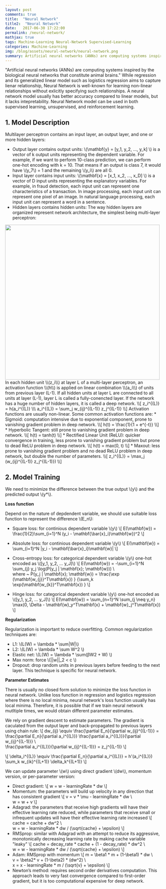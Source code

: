 ```yaml
---
layout: post
comments: true
title:  "Neural Network"
title2:  "Neural Network"
date:   2017-06-30 17:22:00
permalink: /neural-network/
mathjax: true
tags: Machine-Learning Neural-Network Supervised-Learning
categories: Machine-Learning
img: /blog/assets/neural-network/neural-network.png
summary: Artificial neural networks (ANNs) are computing systems inspired by the biological neural networks that constitute animal brains...
---
```



"Artificial neural networks (ANNs) are computing systems inspired by the biological neural networks that constitute animal brains." While regression and its generalized linear model such as logistics regression aims to capture lienar relationship, Neural Network is well-known for learning non-linear relationships without exlicitly specifying such relationships. A neural network model usually has better accuracy compared to linear models, but it lacks intepretability. Neural Network model can be used in both supervised learning, unsupervised, and reinforcement learning.

## 1. Model Description
Multilayer perceptron contains an input layer, an output layer, and one or more hidden layers:
* Output layer contains output units: \\(\mathbf{y} = [y_1, y_2, ..., y_k] \\) is a vector of k output units representing the dependent variable. For example, if we want to perform 10-class prediction, we can perform one-hot encoding with k = 10. That means if an output is class 7, it would have \\(y_7\\) = 1 and the remaining \\(y_i\\) are all 0.
* Input layer contains input units: \\(\mathbf{x} = [x_1, x_2, ..., x_D] \\) is a vector of D input units representing the explanatory variables. For example, in fraud detection, each input unit can represent one characteristics of a transaction. In image processing, each input unit can represent one pixel of an image. In natural language processing, each input unit can represent a word in a sentence.
* Hidden layers contains hidden units: The way hidden layers are organized represent network architecture, the simplest being multi-layer perceptron:
<div class="imgcap">
<div >
    <img src="/blog/assets/neural-network/mlp.jpg" width = "500">
</div>
</div>
In each hidden unit \\(z_i\\) at layer L of a multi-layer perceptron, an activation function \\(h\\) is applied on linear combination \\(a_i\\) of units from previous layer (L-1). If all hidden units at layer L are connected to all units at layer (L-1), layer L is called a fully-conencted layer. If the network has a huge number of hidden layers, it is called a deep network.
\\[
z_i^{(L)} = h(a_i^{(L)} \\\
a_i^{(L)} = \sum_j w_{ij}^{(L-1)} z_j^{(L-1)}
\\]
Activation functions are usually non-linear. Some common activation functions are:
  * Sigmoid: computation intensive due to exponential component, prone to vanishing gradient problem in deep network.
  \\[
h(t) = \frac{1}{1 + e^{-t}}
\\]
  * Hyperbolic Tangent: still prone to vanishing gradient problem in deep network.
\\[
h(t) = tanh(t)
\\]
  * Rectified Linear Unit (ReLU): quicker convergence in training, less prone to vanishing gradient problem but prone to dead ReLU problem in deep network.
\\[
h(t) = max(0, t)
\\]
  * Maxout: less prone to vanishing gradient problem and no dead ReLU problem in deep network, but double the number of parameters.
\\[
z_i^{(L)} = \max_j (w_{ij}^{(L-1)} z_j^{(L-1)})
\\]
  
## 2. Model Training
We need to minimize the difference between the true output \\(y\\) and the predicted output \\(y*\\).

__Loss function__

Depend on the nature of depdendent variable, we should use suitable loss function to represent the difference \\(E_n\\):
* Square loss: for continious dependent variable \\(y\\)
\\[
E(\mathbf{w}) = \frac{1}{2}\sum_{i=1}^N (y\_i - \mathbf{\bar{x}\_i}\mathbf{w})^2
\\]

* Absolute loss: for continious dependent variable \\(y\\)
\\[
E(\mathbf{w}) = \sum_{i=1}^N \|y\_i - \mathbf{\bar{x}\_i}\mathbf{w}\|
\\]

* Cross-entropy loss: for categorical dependent variable \\(y\\) one-hot encoded as \\([y_1, y_2, ... y_J]\\)
\\[
E(\mathbf{w}) = -\sum_{i=1}^N \sum\_{j} y_j \log(P(y_j \| \mathbf{x}; \mathbf{w})) \\\
where ~ P(y_j \| \mathbf{x}; \mathbf{w}) = \frac{\exp (\mathbf{w\_{j}}^T\mathbf{x}) } {\sum_k \exp(\mathbf{w\_{k}}^T\mathbf{x}) }
\\]

* Hinge loss: for categorical dependent variable \\(y\\) one-hot encoded as \\([y_1, y_2, ... y_J]\\)
\\[
E(\mathbf{w}) = \sum_{n=1}^N \sum\_{j \neq y_n} \max(0, \Delta - \mathbf{w}\_y^T\mathbf{x} + \mathbf{w}\_j^T\mathbf{x})
\\]

__Regularization__

Regularization is important to reduce overfitting. Common regularization techniques are:
* L1: \\(L(W) = \lambda * \sum\|W\|\\)
* L2: \\(L(W) = \lambda * \sum W^2 \\)
* Elastic net:  \\(L(W) = \lambda * \sum(βW2 + W) \\)
* Max norm: force \\(\|\|w\|\|\_2 < c \\)
* Dropout: drop random units in previous layers before feeding to the next layer. This technique is specific for neural network.

__Parameter Estimates__

There is usually no closed form solution to minimize the loss function in neural network. Unlike loss function in regression and logistics regression where there is no local minima, neural network's loss function usually has local minima. Therefore, it is possible that if we train neural network mutltiple times, we would obtain different parameter estimates.

We rely on gradient descent to estimate parameters. The gradient is caculated from the output layer and back-propagated to previous layers using chain rule:
\\[
dw_{ij} \equiv \frac{\partial E_n}{\partial w_{ij}^{(L-1)}} = \frac{\partial E_n}{\partial a_i^{(L)}} \frac{\partial a_i^{(L)}}{\partial w_{ij}^{(L-1)}} \\\
\frac{\partial a_i^{(L)}}{\partial w_{ij}^{(L-1)}} = z_j^{(L-1)}
\\]

\\[
\delta_i^{(L)} \equiv \frac{\partial E_n}{\partial a_i^{(L)}} = h'(a_i^{(L)}) \sum_k w_{ik}^{(L+1)} \delta_k^{(L+1)}
\\]

We can update parameter \\(w\\) using direct gradient \\(dw\\), momentum version, or per-parameter version:
* Direct gradient:
\\[
w = w - learningRate * dw
\\]
* Momentum: the parameters will build up velocity in any direction that has consistent gradient
\\[
v = v * \mu - learningRate * dw \\\
w = w + v
\\]
* Adagrad: the parameters that receive high gradients will have their effective learning rate reduced, while parameters that receive small or infrequent updates will have their effective learning rate increased
\\[
cache = cache + dw^2 \\\
w = w - learningRate * dw / (\sqrt{cache} + \epsilon)
\\]
* RMSprop: similar with Adagrad with an attempt to reduce its aggressive, monotonically decreasing learning rate by making cache variable "leaky"
\\[
cache = decay_rate * cache + (1 - decay_rate) * dw^2 \\\
w = w - learningRate * dw / (\sqrt{cache} + \epsilon)
\\]
* Adam: RMSprop with momentum
\\[
m = \beta1 * m + (1-\beta1) * dw \\\
v = \beta2* v + (1-\beta2) * (dw^2) \\\
x = x - learningRate * m / (\sqrt{v} + \epsilon)
\\]
* Newton’s method: requires second order derivatives computation. This approach leads to very fast convergence compared to first-order gradient, but it is too computational expensive for deep network.



